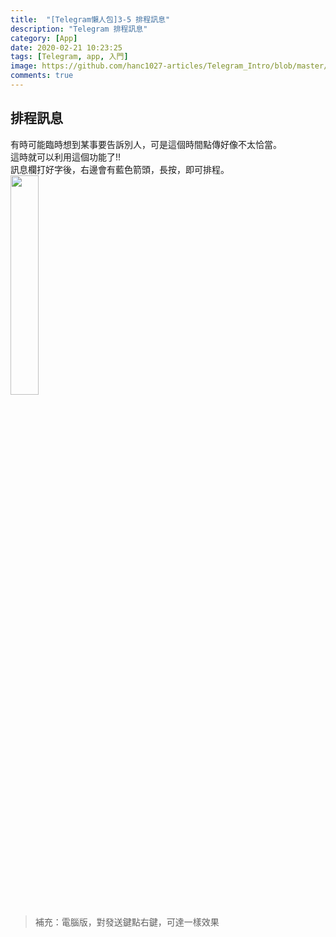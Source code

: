 ```yaml
---
title:  "[Telegram懶人包]3-5 排程訊息"
description: "Telegram 排程訊息"
category: [App]
date: 2020-02-21 10:23:25
tags: [Telegram, app, 入門]
image: https://github.com/hanc1027-articles/Telegram_Intro/blob/master/Ep2%E7%A7%81%E8%A8%8A%E7%AF%87/assets/3_5_time_message.gif?raw=true
comments: true
---
```

## 排程訊息
有時可能臨時想到某事要告訴別人，可是這個時間點傳好像不太恰當。  
這時就可以利用這個功能了!!  
訊息欄打好字後，右邊會有藍色箭頭，長按，即可排程。  
<img src="https://github.com/hanc1027-articles/Telegram_Intro/blob/master/Ep2%E7%A7%81%E8%A8%8A%E7%AF%87/assets/3_5_time_message.gif?raw=true" width="30%" /> <br>

> 補充：電腦版，對發送鍵點右鍵，可達一樣效果

